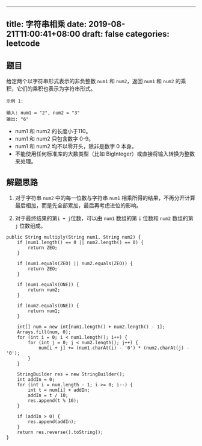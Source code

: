
---
title: 字符串相乘
date: 2019-08-21T11:00:41+08:00
draft: false
categories: leetcode
---


## 题目

给定两个以字符串形式表示的非负整数 `num1` 和 `num2`，返回 `num1` 和 `num2` 的乘积，它们的乘积也表示为字符串形式。

```
示例 1:

输入: num1 = "2", num2 = "3"
输出: "6"
```

- num1 和 num2 的长度小于110。
- num1 和 num2 只包含数字 0-9。
- num1 和 num2 均不以零开头，除非是数字 0 本身。
- 不能使用任何标准库的大数类型（比如 BigInteger）或直接将输入转换为整数来处理。

## 解题思路

  1. 对于字符串 `num2` 中的每一位数与字符串 `num1` 相乘所得的结果，不再分开计算最后相加，而是先全部累加，最后再考虑进位的影响。

  1. 对于最终结果的第`i + j`位数，可以由 `num1` 数组的第 `i` 位数和 `num2` 数组的第 `j` 位数组成。

```
public String multiply(String num1, String num2) {
    if (num1.length() == 0 || num2.length() == 0) {
        return ZEO;
    }

    if (num1.equals(ZEO) || num2.equals(ZEO)) {
        return ZEO;
    }

    if (num1.equals(ONE)) {
        return num2;
    }

    if (num2.equals(ONE)) {
        return num1;
    }

    int[] num = new int[num1.length() + num2.length() - 1];
    Arrays.fill(num, 0);
    for (int i = 0; i < num1.length(); i++) {
        for (int j = 0; j < num2.length(); j++) {
            num[i + j] += (num1.charAt(i) - '0') * (num2.charAt(j) - '0');
        }
    }

    StringBuilder res = new StringBuilder();
    int addIn = 0;
    for (int i = num.length - 1; i >= 0; i--) {
        int t = num[i] + addIn;
        addIn = t / 10;
        res.append(t % 10);
    }

    if (addIn > 0) {
        res.append(addIn);
    }
    return res.reverse().toString();
}
```
